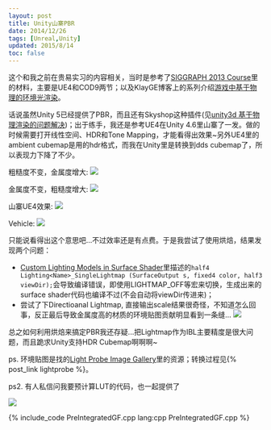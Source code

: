 ```yaml
---
layout: post
title: Unity山寨PBR
date: 2014/12/26
tags: [Unreal,Unity]
updated: 2015/8/14
toc: false
---
```


这个和我之前在贵易实习的内容相关，当时是参考了[SIGGRAPH 2013 Course](http://blog.selfshadow.com/publications/s2013-shading-course/)里的材料，主要是UE4和COD9两节；以及KlayGE博客上的系列介绍[游戏中基于物理的环境光渲染](http://www.klayge.org/2014/07/13/%E6%B8%B8%E6%88%8F%E4%B8%AD%E5%9F%BA%E4%BA%8E%E7%89%A9%E7%90%86%E7%9A%84%E7%8E%AF%E5%A2%83%E5%85%89%E6%B8%B2%E6%9F%93%EF%BC%88%E4%B8%80%EF%BC%89%EF%BC%9A%E5%9F%BA%E6%9C%AC%E6%A1%86%E6%9E%B6/)。

<!--more-->

话说虽然Unity 5已经提供了PBR，而且还有Skyshop这种插件(见[unity3d 基于物理渲染的问题解决](http://www.cnblogs.com/TracePlus/p/4070974.html))；出于练手，我还是参考UE4在Unity 4.6里山寨了一发。做的时候需要打开线性空间、HDR和Tone Mapping，才能看得出效果~另外UE4里的ambient cubemap是用的hdr格式，而我在Unity里是转换到dds cubemap了，所以表现力下降了不少。

粗糙度不变，金属度增大: 
![](/images/PBR_metallic.jpg)

金属度不变，粗糙度增大: 
![](/images/PBR_roughness.jpg)

山寨UE4效果: 
![](/images/PBR_metal.jpg)

Vehicle: 
![](/images/PBR_vehicle.jpg)

只能说看得出这个意思吧...不过效率还是有点费。于是我尝试了使用烘焙，结果发现两个问题：

- [Custom Lighting Models in Surface Shader](http://docs.unity3d.com/Manual/SL-SurfaceShaderLighting.html)里描述的`half4 Lighting<Name>_SingleLightmap (SurfaceOutput s, fixed4 color, half3 viewDir);`会导致编译错误，即使用LIGHTMAP_OFF等宏来切换，生成出来的surface shader代码也编译不过(不会自动将viewDir传进来)；
- 尝试了下Directioanal Lightmap, 直接输出scale结果很奇怪，不知道怎么回事，反正最后导致金属度高的材质的环境贴图贡献明显看到一条缝...
![](/images/PBR_lightmap.jpg)

总之如何利用烘焙来搞定PBR我还存疑...把Lightmap作为IBL主要精度是很大问题，而且跪求Unity支持HDR Cubemap啊啊啊~

ps. 环境贴图是找的[Light Probe Image Gallery](http://www.pauldebevec.com/Probes/)里的资源；转换过程见{% post_link lightprobe %}。

ps2. 有人私信问我要预计算LUT的代码，也一起提供了

![](/images/PreIntegratedGF.jpg)

{% include_code PreIntegratedGF.cpp lang:cpp PreIntegratedGF.cpp %}
